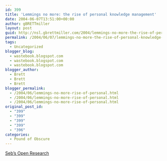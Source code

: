 ```yaml
---
id: 399
title: 'Lemmings no more: the rise of personal knowledge management'
date: 2004-06-07T13:51:00+00:00
author: gBRETTmiller
layout: post
guid: http://nsl.gbrettmiller.com/2004/lemmings-no-more-the-rise-of-personal-knowledge-management
permalink: /2004/06/07/lemmings-no-more-the-rise-of-personal-knowledge-management/
tags:
  - Uncategorized
blogger_blog:
  - wastebook.blogspot.com
  - wastebook.blogspot.com
  - wastebook.blogspot.com
blogger_author:
  - Brett
  - Brett
  - Brett
blogger_permalink:
  - /2004/06/lemmings-no-more-rise-of-personal.html
  - /2004/06/lemmings-no-more-rise-of-personal.html
  - /2004/06/lemmings-no-more-rise-of-personal.html
original_post_id:
  - "399"
  - "399"
  - "399"
  - "399"
  - "396"
categories:
  - Pound of Obscure
---
```

[Seb&#8217;s Open Research](http://radio.weblogs.com/0110772/2004/06/04.html#a1596)